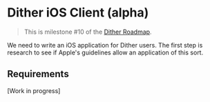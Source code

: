 # Dither iOS Client (alpha)

> This is milestone #10 of the [Dither Roadmap](./roadmap.md).

We need to write an iOS application for Dither users. The first step is research to see if Apple's guidelines allow an application of this sort.

## Requirements

[Work in progress]
